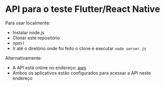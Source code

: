 # API para o teste Flutter/React Native
 Para usar localmente:

  - Instalar node.js
  - Clonar este repositório
  - npm i
  - Ir até o diretório onde foi feito o clone e executar `node server.js`

Alternativamente:

  - A API está online no endereço: [aws](http://moviesbyyear.us-east-2.elasticbeanstalk.com)
  - Ambos os aplicativos estão configurados para acessar a API neste endereço